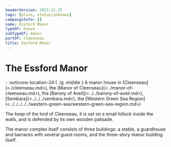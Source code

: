 ```yaml
---
headerVersion: 2023.11.25
tags: [place, status/unknown]
campaignInfo: []
name: Essford Manor
typeOf: house
subTypeOf: manor
partOf: Cleenseau
title: Essford Manor
---
```

# The Essford Manor
<div class="grid cards ext-narrow-margin ext-one-column" markdown>
-    :octicons-location-24:{ .lg .middle } A manor house in [Cleenseau](<./cleenseau.md>), the [Manor of Cleenseau](<../manor-of-cleenseau.md>), the [Barony of Aveil](<../../barony-of-aveil.md>), [Sembara](<../../../sembara.md>), the [Western Green Sea Region](<../../../../../western-green-sea/western-green-sea-region.md>)  
</div>


The keep of the lord of Cleenseau, it is set on a small hillock inside the walls, and is defended by its own wooden palisade. 

The manor complex itself consists of three buildings: a stable, a guardhouse and barracks with several guest rooms, and the three-story manor building itself.